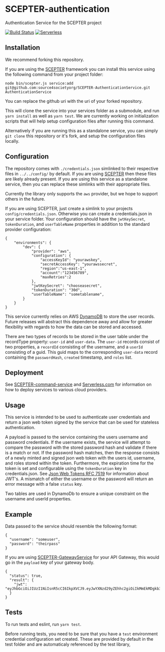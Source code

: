 # SCEPTER-authentication
Authentication Service for the SCEPTER project

[![Build Status](https://travis-ci.org/source4societyorg/SCEPTER-AuthenticationService.svg?branch=master)](https://travis-ci.org/source4societyorg/SCEPTER-AuthenticationService)
[![Serverless](http://public.serverless.com/badges/v1.svg)](http://serverless.com)

## Installation

We recommend forking this repository.

If you are using the [SCEPTER](https://www.github.com/source4societyorg/SCEPTER-core) framework you can install this service using the following command from your project folder:

    node bin/scepter.js service:add git@github.com:source4societyorg/SCEPTER-AuthenticationService.git AuthenticationService

You can replace the github uri with the uri of your forked repository.

This will clone the service into your services folder as a submodule, and run `yarn install` as well as `yarn test`. We are currently working on initialization scripts that will help setup configuration files after running this command. 

Alternatively if you are running this as a standalone service, you can simply `git clone` this repository or it's fork, and setup the configuration files locally.

## Configuration

The repository comes with `./credentials.json` simlinked to  their respective files in `../../config/` by default. If you are using [SCEPTER](https://www.github.com/source4societyorg/SCEPTER-core) then these files are likely already present. If you are using this service as a standalone service, then you can replace these simlinks with their appropriate files. 

Currently the library only supports the `aws` provider, but we hope to support others in the future.

If you are using SCEPTER, just create a simlink to your projects `config/credentials.json`. Otherwise you can create a credentials.json in your service folder. Your configuration should have the `jwtKeySecret`, `tokenDuration`, and `userTableName` properties in addition to the standard provider configuration:

    {
        "environments": {
            "dev": {
                "provider": "aws",
                "configuration": {
                    "accessKeyId": "yourawskey",
                    "secretAccessKey": "yourawssecret",
                    "region":"us-east-1",
                    "account":"123456789", 
                    "maxRetries":2
                }, 
                "jwtKeySecret": "chooseasecret", 
                "tokenDuration": "30d",
                "userTableName": "sometablename", 
            }
        }
    }

This service currently relies on AWS [DynamoDB](https://aws.amazon.com/dynamodb/) to store the user records. Future releases will abstract this dependence away and allow for greater flexibility with regards to how the data can be stored and accessed. 

There are two types of records to be stored in the user table under the recordType property: `user-id` and `user-data`. The `user-id` records consist of two properties, a `recordId` consisting of the username, and a `userId` consisting of a guid. This guid maps to the corresponding `user-data` record containing the `passwordHash`, `created` timestamp, and `roles` list.


## Deployment

See [SCEPTER-command-service](https://github.com:source4societyorg/SCEPTER-command-service) and [Serverless.com](https://www.serverless.com) for information on how to deploy services to various cloud providers. 


## Usage

This service is intended to be used to authenticate user credentials and return a json web token signed by the service that can be used for stateless authentication.

A payload is passed to the service containing the users username and password credentials. If the username exists, the service will attempt to compare the password with the stored password hash and validate if there is a match or not. If the password hash matches, then the response consists of a newly minted and signed json web token with the users id, username, and roles stored within the token. Furthermore, the expiration time for the token is set and configurable using the `tokenDuration` key in credentials.json. See [Json Web Tokens RFC 7519](https://tools.ietf.org/html/rfc7519) for information about JWT's. A mismatch of either the username or the password will return an error message with a false `status` key.

Two tables are used in DynamoDb to ensure a unique constraint on the username and userId properties.

## Example

Data passed to the service should resemble the following format:

    {
      "username": "someuser", 
      "password": "theirpass" 
    }

If you are using [SCEPTER-GatewayService](https://github.com/source4societyorg/SCEPTER-GatewayService) for your API Gateway, this would go in the `payload` key of your gateway body. 

    {
      "status": true,
      "result": {
        "jwt": "eyJhbGciOiJIUzI1NiIsnR5cCI6IkpXVCJ9.eyJwYXNzd29yZEhhc2giOiIkMmEkMDgkb3Bsa28yZW9FQTFLNTZZa2lkQzJ6LkRReHI0YnFjR201V3dIcHh4MW0va3J1Li9UVFhFLjYiLCJ1c2VybmFtZSI6Im5yYWNhZG1pbiIsInJvbGVzIjpbIk5SQUNfQURNSU4iXSwidXNlcklkIjoiMzRjMmJkZDItYTg2My00NDg5LTkyNzQtZmY4Y2JkYjkxZGM2IiwiaWF0IjoxNTEyOTkxNjY2LCJleHAiOjE1MTU1ODM2NjZ9.QDDvZXqO77BvHwX80tdZn4o5IHlS9FD3BwxYqbpxrw"
      }
    }	


## Tests

To run tests and eslint, run `yarn test`.

Before running tests, you need to be sure that you have a `test` environment credential configuration set created. These are provided by default in the test folder and are automaticaly referenced by the test library,
